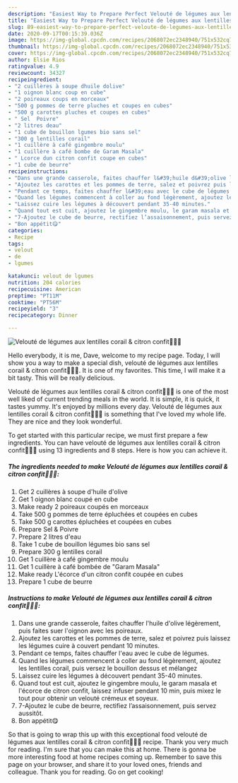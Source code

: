 ```yaml
---
description: "Easiest Way to Prepare Perfect Velouté de légumes aux lentilles corail &amp;amp; citron confit🍋🥕🥔"
title: "Easiest Way to Prepare Perfect Velouté de légumes aux lentilles corail &amp;amp; citron confit🍋🥕🥔"
slug: 89-easiest-way-to-prepare-perfect-veloute-de-legumes-aux-lentilles-corail-and-amp-citron-confit
date: 2020-09-17T00:15:39.036Z
image: https://img-global.cpcdn.com/recipes/2068072ec2348940/751x532cq70/veloute-de-legumes-aux-lentilles-corail-citron-confit🍋🥕🥔-photo-principale-de-la-recette.jpg
thumbnail: https://img-global.cpcdn.com/recipes/2068072ec2348940/751x532cq70/veloute-de-legumes-aux-lentilles-corail-citron-confit🍋🥕🥔-photo-principale-de-la-recette.jpg
cover: https://img-global.cpcdn.com/recipes/2068072ec2348940/751x532cq70/veloute-de-legumes-aux-lentilles-corail-citron-confit🍋🥕🥔-photo-principale-de-la-recette.jpg
author: Elsie Rios
ratingvalue: 4.9
reviewcount: 34327
recipeingredient:
- "2 cuillères à soupe dhuile dolive"
- "1 oignon blanc coup en cube"
- "2 poireaux coups en morceaux"
- "500 g pommes de terre pluches et coupes en cubes"
- "500 g carottes pluches et coupes en cubes"
- " Sel  Poivre"
- "2 litres deau"
- "1 cube de bouillon lgumes bio sans sel"
- "300 g lentilles corail"
- "1 cuillère à café gingembre moulu"
- "1 cuillère à café bombe de Garam Masala"
- " Lcorce dun citron confit coupe en cubes"
- "1 cube de beurre"
recipeinstructions:
- "Dans une grande casserole, faites chauffer l&#39;huile d&#39;olive légèrement, puis faites suer l&#39;oignon avec les poireaux."
- "Ajoutez les carottes et les pommes de terre, salez et poivrez puis laissez les légumes cuire à couvert pendant 10 minutes."
- "Pendant ce temps, faites chauffer l&#39;eau avec le cube de légumes."
- "Quand les légumes commencent à coller au fond légèrement, ajoutez les lentilles corail, puis versez le bouillon dessus et mélangez"
- "Laissez cuire les légumes à découvert pendant 35-40 minutes."
- "Quand tout est cuit, ajoutez le gingembre moulu, le garam masala et l&#39;écorce de citron confit, laissez infuser pendant 10 min, puis mixez le tout pour obtenir un velouté crémeux et soyeux."
- "7-Ajoutez le cube de beurre, rectifiez l’assaisonnement, puis servez aussitôt."
- "Bon appétit😋"
categories:
- Recipe
tags:
- velout
- de
- lgumes

katakunci: velout de lgumes 
nutrition: 204 calories
recipecuisine: American
preptime: "PT11M"
cooktime: "PT56M"
recipeyield: "3"
recipecategory: Dinner

---
```



![Velouté de légumes aux lentilles corail &amp; citron confit🍋🥕🥔](https://img-global.cpcdn.com/recipes/2068072ec2348940/751x532cq70/veloute-de-legumes-aux-lentilles-corail-citron-confit🍋🥕🥔-photo-principale-de-la-recette.jpg)

Hello everybody, it is me, Dave, welcome to my recipe page. Today, I will show you a way to make a special dish, velouté de légumes aux lentilles corail &amp; citron confit🍋🥕🥔. It is one of my favorites. This time, I will make it a bit tasty. This will be really delicious.



Velouté de légumes aux lentilles corail &amp; citron confit🍋🥕🥔 is one of the most well liked of current trending meals in the world. It is simple, it is quick, it tastes yummy. It's enjoyed by millions every day. Velouté de légumes aux lentilles corail &amp; citron confit🍋🥕🥔 is something that I've loved my whole life. They are nice and they look wonderful.


To get started with this particular recipe, we must first prepare a few ingredients. You can have velouté de légumes aux lentilles corail &amp; citron confit🍋🥕🥔 using 13 ingredients and 8 steps. Here is how you can achieve it.

<!--inarticleads1-->

##### The ingredients needed to make Velouté de légumes aux lentilles corail &amp; citron confit🍋🥕🥔:

1. Get 2 cuillères à soupe d&#39;huile d&#39;olive
1. Get 1 oignon blanc coupé en cube
1. Make ready 2 poireaux coupés en morceaux
1. Take 500 g pommes de terre épluchées et coupées en cubes
1. Take 500 g carottes épluchées et coupées en cubes
1. Prepare  Sel &amp; Poivre
1. Prepare 2 litres d&#39;eau
1. Take 1 cube de bouillon légumes bio sans sel
1. Prepare 300 g lentilles corail
1. Get 1 cuillère à café gingembre moulu
1. Get 1 cuillère à café bombée de &#34;Garam Masala&#34;
1. Make ready  L&#39;écorce d&#39;un citron confit coupée en cubes
1. Prepare 1 cube de beurre




<!--inarticleads2-->

##### Instructions to make Velouté de légumes aux lentilles corail &amp; citron confit🍋🥕🥔:

1. Dans une grande casserole, faites chauffer l&#39;huile d&#39;olive légèrement, puis faites suer l&#39;oignon avec les poireaux.
1. Ajoutez les carottes et les pommes de terre, salez et poivrez puis laissez les légumes cuire à couvert pendant 10 minutes.
1. Pendant ce temps, faites chauffer l&#39;eau avec le cube de légumes.
1. Quand les légumes commencent à coller au fond légèrement, ajoutez les lentilles corail, puis versez le bouillon dessus et mélangez
1. Laissez cuire les légumes à découvert pendant 35-40 minutes.
1. Quand tout est cuit, ajoutez le gingembre moulu, le garam masala et l&#39;écorce de citron confit, laissez infuser pendant 10 min, puis mixez le tout pour obtenir un velouté crémeux et soyeux.
1. 7-Ajoutez le cube de beurre, rectifiez l’assaisonnement, puis servez aussitôt.
1. Bon appétit😋




So that is going to wrap this up with this exceptional food velouté de légumes aux lentilles corail &amp; citron confit🍋🥕🥔 recipe. Thank you very much for reading. I'm sure that you can make this at home. There is gonna be more interesting food at home recipes coming up. Remember to save this page on your browser, and share it to your loved ones, friends and colleague. Thank you for reading. Go on get cooking!
